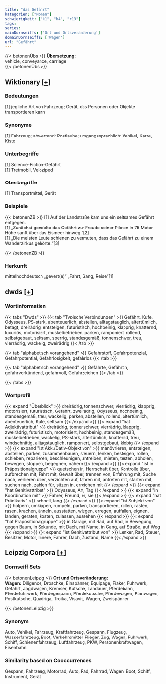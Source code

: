 ```yaml
---
title: "das Gefährt"
kategorien: ["Nomen"]
schwierigkeit: ["k1", "h4", "r13"]
tags:
series:
mainDornseiffs: ['Ort und Ortsveränderung']
domainDornseiffs: ['Wagen']
url: "Gefährt"
---
```


{{< betonenÜbs >}}
**Übersetzung:**  
vehicle, conveyance, carriage  
{{< /betonenÜbs >}}

## Wiktionary [[+](https://de.wiktionary.org/wiki/Gefährt)]

### Bedeutungen
[1] jegliche Art von Fahrzeug; Gerät, das Personen oder Objekte transportieren kann  

### Synonyme
[1] Fahrzeug; abwertend: Rostlaube; umgangssprachlich: Vehikel, Karre, Kiste  

### Unterbegriffe
[1] Science-Fiction-Gefährt  
[1] Tretmobil, Veloziped  

### Oberbegriffe
[1] Transportmittel, Gerät  

### Beispiele
{{< betonenZB >}}
[1] Auf der Landstraße kam uns ein seltsames Gefährt entgegen.  
[1] „Zunächst gondelte das Gefährt zur Freude seiner Piloten in 75 Meter Höhe sanft über das Eismeer hinweg.“[2]  
[1] „Die meisten Leute schienen zu vermuten, dass das Gefährt zu einem Wanderzirkus gehörte.“[3]  

{{< /betonenZB >}}
### Herkunft
mittelhochdeutsch „gevert(e)“ „Fahrt, Gang, Reise“[1]  



## dwds [[+](https://www.dwds.de/wb/Gefährt)]

### Wortinformation
{{< tabs "Dwds" >}}
{{< tab "Typische Verbindungen" >}}
Gefährt, Kufe, Odysseus, PS-stark, abenteuerlich, abstellen, alltagstauglich, altertümlich, betagt, dreirädrig, entsteigen, futuristisch, hochbeinig, klapprig, knatternd, luxuriös, motorisiert, muskelbetrieben, parken, ramponiert, rollend, selbstgebaut, seltsam, sperrig, standesgemäß, tonnenschwer, treu, vierrädrig, wackelig, zweirädrig
{{< /tab >}}

{{< tab "alphabetisch vorangehend" >}}
Gefahrstoff, Gefahrpotenzial, Gefahrpotential, Gefahrlosigkeit, gefahrlos
{{< /tab >}}

{{< tab "alphabetisch vorangehend" >}}
Gefährte, Gefährtin, gefahrverkündend, gefahrvoll, Gefahrzeichen
{{< /tab >}}

{{< /tabs >}}

### Wortprofil
{{< expand "Überblick" >}} dreirädrig, tonnenschwer, vierrädrig, klapprig, motorisiert, futuristisch, Gefährt, zweirädrig, Odysseus, hochbeinig, standesgemäß, treu, wackelig, parken, abstellen, rollend, altertümlich, abenteuerlich, Kufe, seltsam {{< /expand >}}
{{< expand "hat Adjektivattribut" >}} dreirädrig, tonnenschwer, vierrädrig, klapprig, zweirädrig, futuristisch, motorisiert, hochbeinig, standesgemäß, muskelbetrieben, wackelig, PS-stark, altertümlich, knatternd, treu, windschnittig, alltagstauglich, ramponiert, selbstgebaut, klobig {{< /expand >}}
{{< expand "ist Akk./Dativ-Objekt von" >}} manövrieren, entsteigen, abstellen, parken, zusammenbauen, steuern, lenken, besteigen, rollen, schieben, reparieren, beschleunigen, antreiben, mieten, testen, abholen, bewegen, stoppen, begegnen, nähern {{< /expand >}}
{{< expand "ist in Präpositionalgruppe" >}} quetschen in, Herrschaft über, Kontrolle über, aufbrechen mit, Fahrt mit, Gewalt über, trennen von, Erfahrung mit, Suche nach, verlieren über, verzichten auf, fahren mit, antreten mit, starten mit, suchen nach, zahlen für, sitzen in, erreichen mit {{< /expand >}}
{{< expand "hat Genitivattribut" >}} Odysseus, Art, Tag {{< /expand >}}
{{< expand "in Koordination mit" >}} Fahrer, Freund, er, sie {{< /expand >}}
{{< expand "hat Prädikativ" >}} schnell, lang {{< /expand >}}
{{< expand "ist Subjekt von" >}} holpern, umkippen, rumpeln, parken, transportieren, rollen, rasten, rasen, krachen, ähneln, ausstatten, wiegen, erregen, auffallen, eignen, landen, geraten, kosten, zulassen, aussehen {{< /expand >}}
{{< expand "hat Präpositionalgruppe" >}} in Garage, mit Rad, auf Rad, in Bewegung, gegen Baum, in Sekunde, mit Dach, mit Name, in Gang, auf Straße, auf Weg {{< /expand >}}
{{< expand "ist Genitivattribut von" >}} Lenker, Rad, Steuer, Besitzer, Motor, Innere, Fahrer, Dach, Zustand, Name {{< /expand >}}

## Leipzig Corpora [[+](https://corpora.uni-leipzig.de/en/res?word=Gefährt&corpusId=deu_newscrawl-public_2018)]

### Dornseiff Sets
{{< betonenLeipzig >}}
**Ort und Ortsveränderung:**  
**Wagen:** Diligence, Droschke, Einspänner, Equipage, Fiaker, Fuhrwerk, Gefährt, Jagdwagen, Kremser, Kutsche, Landauer, Pferdebahn, Pferdefuhrwerk, Pferdegespann, Pferdekutsche, Pferdewagen, Planwagen, Postkutsche, Quadriga, Troika, Visavis, Wagen, Zweispänner  

{{< /betonenLeipzig >}}

### Synonym
Auto, Vehikel, Fahrzeug, Kraftfahrzeug, Gespann, Flugzeug, Wasserfahrzeug, Boot, Verkehrsmittel, Flieger, Zug, Wagen, Fuhrwerk, Schiff, Schienenfahrzeug, Luftfahrzeug, PKW, Personenkraftwagen, Eisenbahn


### Similarity based on Cooccurrences
Gespann, Fahrzeug, Motorrad, Auto, Rad, Fahrrad, Wagen, Boot, Schiff, Instrument, Gerät

